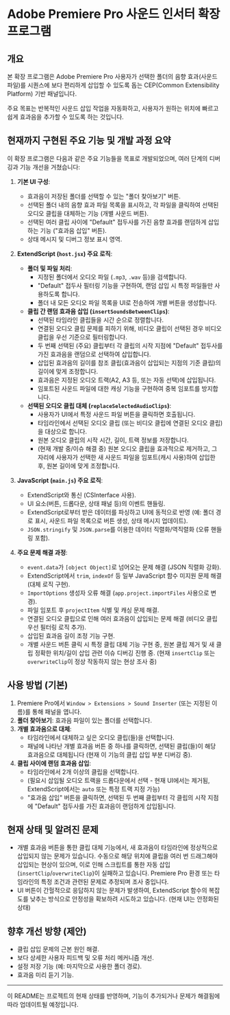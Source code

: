 # Adobe Premiere Pro 사운드 인서터 확장 프로그램

## 개요

본 확장 프로그램은 Adobe Premiere Pro 사용자가 선택한 폴더의 음향 효과(사운드 파일)를 시퀀스에 보다 편리하게 삽입할 수 있도록 돕는 CEP(Common Extensibility Platform) 기반 패널입니다.

주요 목표는 반복적인 사운드 삽입 작업을 자동화하고, 사용자가 원하는 위치에 빠르고 쉽게 효과음을 추가할 수 있도록 하는 것입니다.

## 현재까지 구현된 주요 기능 및 개발 과정 요약

이 확장 프로그램은 다음과 같은 주요 기능들을 목표로 개발되었으며, 여러 단계의 디버깅과 기능 개선을 거쳤습니다:

1.  **기본 UI 구성**:
    *   효과음이 저장된 폴더를 선택할 수 있는 "폴더 찾아보기" 버튼.
    *   선택된 폴더 내의 음향 효과 파일 목록을 표시하고, 각 파일을 클릭하여 선택된 오디오 클립을 대체하는 기능 (개별 사운드 버튼).
    *   선택된 여러 클립 사이에 "Default" 접두사를 가진 음향 효과를 랜덤하게 삽입하는 기능 ("효과음 삽입" 버튼).
    *   상태 메시지 및 디버그 정보 표시 영역.

2.  **ExtendScript (`host.jsx`) 주요 로직**:
    *   **폴더 및 파일 처리**:
        *   지정된 폴더에서 오디오 파일 (`.mp3`, `.wav` 등)을 검색합니다.
        *   "Default" 접두사 필터링 기능을 구현하여, 랜덤 삽입 시 특정 파일들만 사용하도록 합니다.
        *   폴더 내 모든 오디오 파일 목록을 UI로 전송하여 개별 버튼을 생성합니다.
    *   **클립 간 랜덤 효과음 삽입 (`insertSoundsBetweenClips`)**:
        *   선택된 타임라인 클립들을 시간 순으로 정렬합니다.
        *   연결된 오디오 클립 문제를 피하기 위해, 비디오 클립이 선택된 경우 비디오 클립을 우선 기준으로 필터링합니다.
        *   두 번째 선택된 (주요) 클립부터 각 클립의 시작 지점에 "Default" 접두사를 가진 효과음을 랜덤으로 선택하여 삽입합니다.
        *   삽입된 효과음의 길이를 참조 클립(효과음이 삽입되는 지점의 기준 클립)의 길이에 맞게 조정합니다.
        *   효과음은 지정된 오디오 트랙(A2, A3 등, 또는 자동 선택)에 삽입됩니다.
        *   임포트된 사운드 파일에 대한 캐싱 기능을 구현하여 중복 임포트를 방지합니다.
    *   **선택된 오디오 클립 대체 (`replaceSelectedAudioClips`)**:
        *   사용자가 UI에서 특정 사운드 파일 버튼을 클릭하면 호출됩니다.
        *   타임라인에서 선택된 오디오 클립 (또는 비디오 클립에 연결된 오디오 클립)을 대상으로 합니다.
        *   원본 오디오 클립의 시작 시간, 길이, 트랙 정보를 저장합니다.
        *   (현재 개발 중/이슈 해결 중) 원본 오디오 클립을 효과적으로 제거하고, 그 자리에 사용자가 선택한 새 사운드 파일을 임포트(캐시 사용)하여 삽입한 후, 원본 길이에 맞게 조정합니다.

3.  **JavaScript (`main.js`) 주요 로직**:
    *   ExtendScript와 통신 (CSInterface 사용).
    *   UI 요소(버튼, 드롭다운, 상태 패널 등)의 이벤트 핸들링.
    *   ExtendScript로부터 받은 데이터를 파싱하고 UI에 동적으로 반영 (예: 폴더 경로 표시, 사운드 파일 목록으로 버튼 생성, 상태 메시지 업데이트).
    *   `JSON.stringify` 및 `JSON.parse`를 이용한 데이터 직렬화/역직렬화 (오류 핸들링 포함).

4.  **주요 문제 해결 과정**:
    *   `event.data`가 `[object Object]`로 넘어오는 문제 해결 (JSON 직렬화 강화).
    *   ExtendScript에서 `trim`, `indexOf` 등 일부 JavaScript 함수 미지원 문제 해결 (대체 로직 구현).
    *   `ImportOptions` 생성자 오류 해결 (`app.project.importFiles` 사용으로 변경).
    *   파일 임포트 후 `projectItem` 식별 및 캐싱 문제 해결.
    *   연결된 오디오 클립으로 인해 여러 효과음이 삽입되는 문제 해결 (비디오 클립 우선 필터링 로직 추가).
    *   삽입된 효과음 길이 조정 기능 구현.
    *   개별 사운드 버튼 클릭 시 특정 클립 대체 기능 구현 중, 원본 클립 제거 및 새 클립 정확한 위치/길이 삽입 관련 이슈 디버깅 진행 중. (현재 `insertClip` 또는 `overwriteClip`이 정상 작동하지 않는 현상 조사 중)

## 사용 방법 (기본)

1.  Premiere Pro에서 `Window > Extensions > Sound Inserter` (또는 지정된 이름)를 통해 패널을 엽니다.
2.  **폴더 찾아보기**: 효과음 파일이 있는 폴더를 선택합니다.
3.  **개별 효과음으로 대체**:
    *   타임라인에서 대체하고 싶은 오디오 클립(들)을 선택합니다.
    *   패널에 나타난 개별 효과음 버튼 중 하나를 클릭하면, 선택된 클립(들)이 해당 효과음으로 대체됩니다 (현재 이 기능의 클립 삽입 부분 디버깅 중).
4.  **클립 사이에 랜덤 효과음 삽입**:
    *   타임라인에서 2개 이상의 클립을 선택합니다.
    *   (필요시 삽입될 오디오 트랙을 드롭다운에서 선택 - 현재 UI에서는 제거됨, ExtendScript에서는 `auto` 또는 특정 트랙 지정 가능)
    *   "효과음 삽입" 버튼을 클릭하면, 선택된 두 번째 클립부터 각 클립의 시작 지점에 "Default" 접두사를 가진 효과음이 랜덤하게 삽입됩니다.

## 현재 상태 및 알려진 문제

*   개별 효과음 버튼을 통한 클립 대체 기능에서, 새 효과음이 타임라인에 정상적으로 삽입되지 않는 문제가 있습니다. 수동으로 해당 위치에 클립을 여러 번 드래그해야 삽입되는 현상이 있으며, 이로 인해 스크립트를 통한 자동 삽입(`insertClip`/`overwriteClip`)이 실패하고 있습니다. Premiere Pro 환경 또는 타임라인의 특정 조건과 관련된 문제로 추정되며 조사 중입니다.
*   UI 버튼이 간헐적으로 응답하지 않는 문제가 발생하여, ExtendScript 함수의 복잡도를 낮추는 방식으로 안정성을 확보하려 시도하고 있습니다. (현재 UI는 안정화된 상태)

## 향후 개선 방향 (제안)

*   클립 삽입 문제의 근본 원인 해결.
*   보다 상세한 사용자 피드백 및 오류 처리 메커니즘 개선.
*   설정 저장 기능 (예: 마지막으로 사용한 폴더 경로).
*   효과음 미리 듣기 기능.

---
이 README는 프로젝트의 현재 상태를 반영하며, 기능이 추가되거나 문제가 해결됨에 따라 업데이트될 예정입니다. 